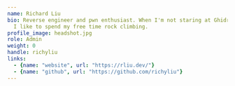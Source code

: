 ```yaml
---
name: Richard Liu
bio: Reverse engineer and pwn enthusiast. When I'm not staring at Ghidra or GDB,
  I like to spend my free time rock climbing.
profile_image: headshot.jpg
role: Admin
weight: 0
handle: richyliu
links:
  - {name: "website", url: "https://rliu.dev/"}
  - {name: "github", url: "https://github.com/richyliu"}
---
```

